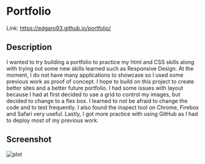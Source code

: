 # Portfolio
Link: https://edgaro93.github.io/portfolio/

## Description
I wanted to try building a portfolio to practice my html and CSS skills along with trying out some new skills learned such as Responsive Design. At the moment, I do not have many applications to showcase so I used some previous work as proof of concept. I hope to build on this project to create better sites and a better future portfolio. I had some issues with layout because I had at first decided to use a grid to control my images, but decided to change to a flex box. I learned to not be afraid to change the code and to test frequently. I also found the inspect tool on Chrome, Firebox and Safari very useful. Lastly, I got more practice with using GitHub as I had to deploy most of my previous work.


## Screenshot
![plot](Assets/Images/Portfolio.png)
